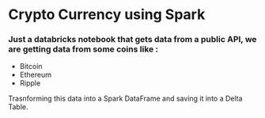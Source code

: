 
# Crypto Currency using Spark

### Just a databricks notebook that gets data from a public API, we are getting data from some coins like :
- Bitcoin
- Ethereum
- Ripple

Trasnforming this data into a Spark DataFrame and saving it into a Delta Table.

